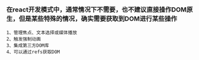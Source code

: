 ### 在react开发模式中，通常情况下不需要，也不建议直接操作DOM原生，但是某些特殊的情况，确实需要获取到DOM进行某些操作
    1、管理焦点、文本选择或媒体播放
    2、触发强制动画
    3、集成第三方DOM库
    4、可以通过refs获取DOM
